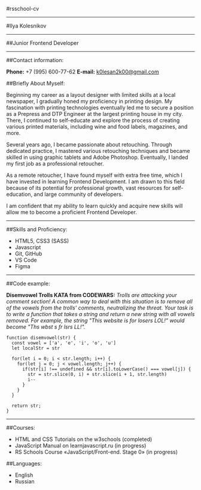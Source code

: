 #rsschool-cv
***

#Ilya Kolesnikov

***

##Junior Frontend Developer

***

##Contact information:

**Phone:** +7 (995) 600-77-62
**E-mail:** k0lesan2k00@gmail.com

##Briefly About Myself:

Beginning my career as a layout designer with limited skills at a local newspaper, I gradually honed my proficiency in printing design. My fascination with printing technologies eventually led me to secure a position as a Prepress and DTP Engineer at the largest printing house in my city. There, I continued to self-educate and explore the process of creating various printed materials, including wine and food labels, magazines, and more.

Several years ago, I became passionate about retouching. Through dedicated practice, I mastered various retouching techniques and became skilled in using graphic tablets and Adobe Photoshop. Eventually, I landed my first job as a professional retoucher.

As a remote retoucher, I have found myself with extra free time, which I have invested in learning Frontend Development. I am drawn to this field because of its potential for professional growth, vast resources for self-education, and large community of developers.

I am confident that my ability to learn quickly and acquire new skills will allow me to become a proficient Frontend Developer.

***

##Skills and Proficiency:

* HTML5, CSS3 (SASS)
* Javascript
* Git, GitHub
* VS Code
* Figma

***

##Code example:

**Disemvowel Trolls KATA from CODEWARS:** *Trolls are attacking your comment section! A common way to deal with this situation is to remove all of the vowels from the trolls' comments, neutralizing the threat. Your task is to write a function that takes a string and return a new string with all vowels removed. For example, the string "This website is for losers LOL!" would become "Ths wbst s fr lsrs LL!".*

```
function disemvowel(str) {
  const vowel = ['a', 'e', 'i', 'o', 'u']
  let localStr = str
  
  for(let i = 0; i < str.length; i++) { 
    for(let j = 0; j < vowel.length; j++) {
      if(str[i] !== undefined && str[i].toLowerCase() === vowel[j]) {
        str = str.slice(0, i) + str.slice(i + 1, str.length)
        i--
      }
    }
  }
  
  return str;
}
```

***

##Courses:

* HTML and CSS Tutorials on the w3schools (completed)
* JavaScript Manual on learnjavascript.ru (in progress)
* RS Schools Course «JavaScript/Front-end. Stage 0» (in progress)

##Languages:

* English
* Russian
